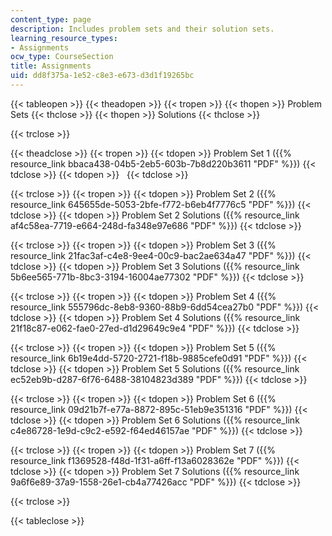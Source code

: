 ```yaml
---
content_type: page
description: Includes problem sets and their solution sets.
learning_resource_types:
- Assignments
ocw_type: CourseSection
title: Assignments
uid: dd8f375a-1e52-c8e3-e673-d3d1f19265bc
---
```


{{< tableopen >}}
{{< theadopen >}}
{{< tropen >}}
{{< thopen >}}
Problem Sets
{{< thclose >}}
{{< thopen >}}
Solutions
{{< thclose >}}

{{< trclose >}}

{{< theadclose >}}
{{< tropen >}}
{{< tdopen >}}
Problem Set 1 ({{% resource_link bbaca438-04b5-2eb5-603b-7b8d220b3611 "PDF" %}})
{{< tdclose >}}
{{< tdopen >}}
 
{{< tdclose >}}

{{< trclose >}}
{{< tropen >}}
{{< tdopen >}}
Problem Set 2 ({{% resource_link 645655de-5053-2bfe-f772-b6eb4f7776c5 "PDF" %}})
{{< tdclose >}}
{{< tdopen >}}
Problem Set 2 Solutions ({{% resource_link af4c58ea-7719-e664-248d-fa348e97e686 "PDF" %}})
{{< tdclose >}}

{{< trclose >}}
{{< tropen >}}
{{< tdopen >}}
Problem Set 3 ({{% resource_link 21fac3af-c4e8-9ee4-00c9-bac2ae634a47 "PDF" %}})
{{< tdclose >}}
{{< tdopen >}}
Problem Set 3 Solutions ({{% resource_link 5b6ee565-771b-8bc3-3194-16004ae77302 "PDF" %}})
{{< tdclose >}}

{{< trclose >}}
{{< tropen >}}
{{< tdopen >}}
Problem Set 4 ({{% resource_link 555796dc-8eb8-9360-88b9-6dd54cea27b0 "PDF" %}})
{{< tdclose >}}
{{< tdopen >}}
Problem Set 4 Solutions ({{% resource_link 21f18c87-e062-fae0-27ed-d1d29649c9e4 "PDF" %}})
{{< tdclose >}}

{{< trclose >}}
{{< tropen >}}
{{< tdopen >}}
Problem Set 5 ({{% resource_link 6b19e4dd-5720-2721-f18b-9885cefe0d91 "PDF" %}})
{{< tdclose >}}
{{< tdopen >}}
Problem Set 5 Solutions ({{% resource_link ec52eb9b-d287-6f76-6488-38104823d389 "PDF" %}})
{{< tdclose >}}

{{< trclose >}}
{{< tropen >}}
{{< tdopen >}}
Problem Set 6 ({{% resource_link 09d21b7f-e77a-8872-895c-51eb9e351316 "PDF" %}})
{{< tdclose >}}
{{< tdopen >}}
Problem Set 6 Solutions ({{% resource_link c4e86728-1e9d-c9c2-e592-f64ed46157ae "PDF" %}})
{{< tdclose >}}

{{< trclose >}}
{{< tropen >}}
{{< tdopen >}}
Problem Set 7 ({{% resource_link f1369528-f48d-1f31-a6ff-f13a6028362e "PDF" %}})
{{< tdclose >}}
{{< tdopen >}}
Problem Set 7 Solutions ({{% resource_link 9a6f6e89-37a9-1558-26e1-cb4a77426acc "PDF" %}})
{{< tdclose >}}

{{< trclose >}}

{{< tableclose >}}